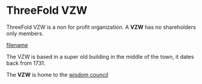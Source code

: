 # ThreeFold VZW

ThreeFold VZW is a non for profit organization.
A **VZW** has no shareholders only members.

[filename](structure/images_threefold_vzw.html ':include :type=iframe width=100% height=550px frameBorder="0" scrolling="no" align="center"')

The VZW is based in a super old building in the middle of the town, it dates back from 1731.

The **VZW** is home to the [wisdom council](wisdom_council.md)

